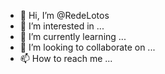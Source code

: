 - 👋 Hi, I’m @RedeLotos
- 👀 I’m interested in ...
- 🌱 I’m currently learning ...
- 💞️ I’m looking to collaborate on ...
- 📫 How to reach me ...

<!---
RedeLotos/RedeLotos is a ✨ special ✨ repository because its `README.md` (this file) appears on your GitHub profile.
You can click the Preview link to take a look at your changes.
--->
